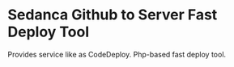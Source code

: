 # Sedanca Github to Server Fast Deploy Tool
Provides service like as CodeDeploy. Php-based fast deploy tool.
